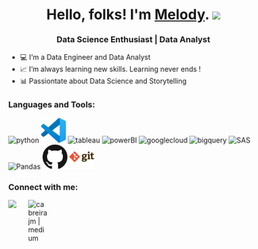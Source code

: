 <h1 align="center">  Hello, folks! I'm <a href="https://www.linkedin.com/in/melodyyip/"><b>Melody</b></a>. <img src="https://raw.githubusercontent.com/MartinHeinz/MartinHeinz/master/wave.gif" width="30px">
 
<!-- <h3 align="center">Data Science Enthusiast| Data analyt |<a href="https://public.tableau.com/profile/rohan.kokkula#!/"><b> Tableau Analyst</b></a> | </h3></h1> -->
  
<h3 align="center">Data Science Enthusiast | Data Analyst  </h3></h1>

- 💻 I’m a Data Engineer and Data Analyst
- 📈 I’m always learning new skills. Learning never ends !
- 📊 Passiontate about Data Science and Storytelling

### Languages and Tools:
<div>
 <img alt="python" width="50px" src="https://cdn3.iconfinder.com/data/icons/logos-and-brands-adobe/512/267_Python-512.png" />
 <img alt="visual studio code" width="50px" src="https://raw.githubusercontent.com/github/explore/80688e429a7d4ef2fca1e82350fe8e3517d3494d/topics/visual-studio-code/visual-studio-code.png" />
 <img alt="tableau" width="85px" src="https://logos-world.net/wp-content/uploads/2021/10/Tableau-Symbol.png" />
 <img alt="powerBI" width="100px" src="https://www.vectorlogo.zone/logos/microsoft_powerbi/microsoft_powerbi-ar21.svg" />
 <img alt="googlecloud" width="100px" src="https://www.vectorlogo.zone/logos/google_cloud/google_cloud-ar21.svg" />
 <img alt="bigquery" width="100px" src="https://www.vectorlogo.zone/logos/google_bigquery/google_bigquery-ar21.svg" />
 <img alt="SAS" width="100px" src="https://www.vectorlogo.zone/logos/sas/sas-ar21.svg" />
 <img alt="Pandas" width="50px" src="https://cdn.jsdelivr.net/npm/simple-icons@3.4.0/icons/pandas.svg" />
 <img alt="GitHub" width="50px" src="https://raw.githubusercontent.com/github/explore/78df643247d429f6cc873026c0622819ad797942/topics/github/github.png" />
 <img alt="Git" width="50px" src="https://raw.githubusercontent.com/github/explore/80688e429a7d4ef2fca1e82350fe8e3517d3494d/topics/git/git.png" />
</div>
<!-- <img align="left" alt="AWS" width="26px" src="https://cdn.jsdelivr.net/npm/simple-icons@3.4.0/icons/amazonaws.svg" /> -->
<!-- <img align="left" alt="Azure" width="26px" src="https://www.parkmycloud.com/wp-content/uploads/2018/02/Azure_.png" /> -->
<!-- <img align="left" alt="SQLServer" width="26px" src="https://img.icons8.com/color/2x/microsoft-sql-server.png" /> -->
<!-- <img align="left" alt="Pytorch" width="26px" src="https://cdn.jsdelivr.net/npm/simple-icons@3.4.0/icons/pytorch.svg" /> -->


### Connect with me:

 
[<img align="left"  width="40px" src="https://www.vectorlogo.zone/logos/linkedin/linkedin-tile.svg" />](https://www.linkedin.com/in/melodyyip/)
[<img align="left" alt="cabreirajm | medium" width="40px" src="https://www.vectorlogo.zone/logos/medium/medium-tile.svg" />](https://medium.com/@melodyyip515_)


